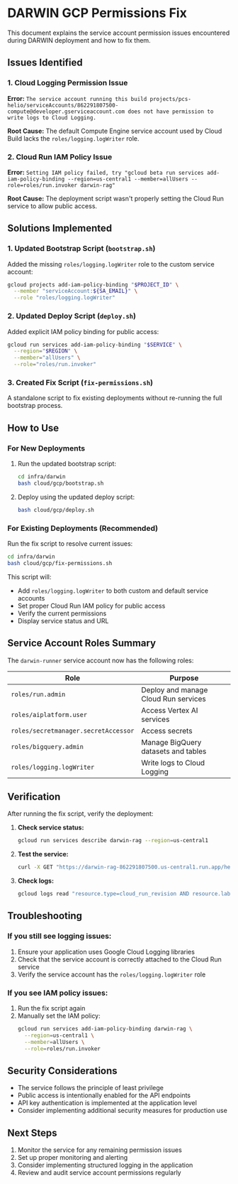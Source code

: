 # DARWIN GCP Permissions Fix

This document explains the service account permission issues encountered during DARWIN deployment and how to fix them.

## Issues Identified

### 1. Cloud Logging Permission Issue
**Error:** `The service account running this build projects/pcs-helio/serviceAccounts/862291807500-compute@developer.gserviceaccount.com does not have permission to write logs to Cloud Logging.`

**Root Cause:** The default Compute Engine service account used by Cloud Build lacks the `roles/logging.logWriter` role.

### 2. Cloud Run IAM Policy Issue
**Error:** `Setting IAM policy failed, try "gcloud beta run services add-iam-policy-binding --region=us-central1 --member=allUsers --role=roles/run.invoker darwin-rag"`

**Root Cause:** The deployment script wasn't properly setting the Cloud Run service to allow public access.

## Solutions Implemented

### 1. Updated Bootstrap Script (`bootstrap.sh`)
Added the missing `roles/logging.logWriter` role to the custom service account:

```bash
gcloud projects add-iam-policy-binding "$PROJECT_ID" \
  --member "serviceAccount:${SA_EMAIL}" \
  --role "roles/logging.logWriter"
```

### 2. Updated Deploy Script (`deploy.sh`)
Added explicit IAM policy binding for public access:

```bash
gcloud run services add-iam-policy-binding "$SERVICE" \
  --region="$REGION" \
  --member="allUsers" \
  --role="roles/run.invoker"
```

### 3. Created Fix Script (`fix-permissions.sh`)
A standalone script to fix existing deployments without re-running the full bootstrap process.

## How to Use

### For New Deployments
1. Run the updated bootstrap script:
   ```bash
   cd infra/darwin
   bash cloud/gcp/bootstrap.sh
   ```

2. Deploy using the updated deploy script:
   ```bash
   bash cloud/gcp/deploy.sh
   ```

### For Existing Deployments (Recommended)
Run the fix script to resolve current issues:

```bash
cd infra/darwin
bash cloud/gcp/fix-permissions.sh
```

This script will:
- Add `roles/logging.logWriter` to both custom and default service accounts
- Set proper Cloud Run IAM policy for public access
- Verify the current permissions
- Display service status and URL

## Service Account Roles Summary

The `darwin-runner` service account now has the following roles:

| Role | Purpose |
|------|---------|
| `roles/run.admin` | Deploy and manage Cloud Run services |
| `roles/aiplatform.user` | Access Vertex AI services |
| `roles/secretmanager.secretAccessor` | Access secrets |
| `roles/bigquery.admin` | Manage BigQuery datasets and tables |
| `roles/logging.logWriter` | Write logs to Cloud Logging |

## Verification

After running the fix script, verify the deployment:

1. **Check service status:**
   ```bash
   gcloud run services describe darwin-rag --region=us-central1
   ```

2. **Test the service:**
   ```bash
   curl -X GET "https://darwin-rag-862291807500.us-central1.run.app/health"
   ```

3. **Check logs:**
   ```bash
   gcloud logs read "resource.type=cloud_run_revision AND resource.labels.service_name=darwin-rag" --limit=10
   ```

## Troubleshooting

### If you still see logging issues:
1. Ensure your application uses Google Cloud Logging libraries
2. Check that the service account is correctly attached to the Cloud Run service
3. Verify the service account has the `roles/logging.logWriter` role

### If you see IAM policy issues:
1. Run the fix script again
2. Manually set the IAM policy:
   ```bash
   gcloud run services add-iam-policy-binding darwin-rag \
     --region=us-central1 \
     --member=allUsers \
     --role=roles/run.invoker
   ```

## Security Considerations

- The service follows the principle of least privilege
- Public access is intentionally enabled for the API endpoints
- API key authentication is implemented at the application level
- Consider implementing additional security measures for production use

## Next Steps

1. Monitor the service for any remaining permission issues
2. Set up proper monitoring and alerting
3. Consider implementing structured logging in the application
4. Review and audit service account permissions regularly
